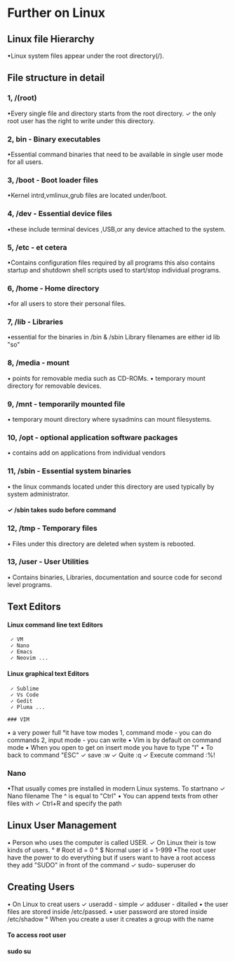   # Further on Linux 
## Linux file Hierarchy
 •Linux system files appear under the root directory(/).
  
  ## File structure in detail
  ### 1, /(root)
 •Every single file and directory starts from the root directory.
   ✓ the only root user has the right to write under this directory.

  ### 2, bin - Binary executables
 •Essential command binaries that need to be available in single 
   user mode for all users.

  ### 3, /boot - Boot loader files
 •Kernel intrd,vmlinux,grub files are located under/boot.
 
  ### 4, /dev - Essential device files
 •these include terminal devices ,USB,or any device attached 
   to the system.
 
  ### 5, /etc - et cetera
 •Contains configuration files required by all programs this also
   contains startup and shutdown shell scripts used to start/stop
   individual programs.

  ### 6, /home - Home directory
 •for all users to store their personal files.
 
  ### 7, /lib - Libraries
 •essential for the binaries in /bin & /sbin 
   Library filenames are either id lib "so"

  ### 8, /media - mount
• points for removable media such as CD-ROMs.
• temporary mount directory for removable devices.
 
  ### 9, /mnt - temporarily mounted file
 • temporary mount directory where sysadmins can mount filesystems.

  ### 10, /opt - optional application software packages
 • contains add on applications from individual vendors 

  ### 11, /sbin - Essential system binaries
 • the linux commands located under this directory are used typically
    by system administrator.
   ####  ✓ /sbin takes sudo before command 

  ### 12, /tmp - Temporary files
 • Files under this directory are deleted when system is rebooted.

  ### 13, /user - User Utilities
 • Contains binaries, Libraries, documentation and source code
    for second level programs.
 
   ## Text Editors
 #### Linux command line text Editors
     ✓ VM
     ✓ Nano
     ✓ Emacs
     ✓ Neovim ...
 #### Linux graphical text Editors
     ✓ Sublime
     ✓ Vs Code
     ✓ Gedit
     ✓ Pluma ...
 
    ### VIM
 • a very power full
 °it have tow modes
  1, command mode - you can do commands
  2, input mode - you can write
• Vim is by default on command mode
• When you open to get on insert mode you have to type "I"
• To back to command "ESC"
    ✓ save   :w
    ✓ Quite  :q
    ✓ Execute command  :%!
 
  ### Nano
•That usually comes pre installed in modern Linux systems.
  To startnano
    ✓ Nano filename
   The ^ is equal to "Ctrl"
• You can append texts from other files with
    ✓ Ctrl+R and specify the path

  ## Linux User Management
 • Person who uses the computer is called USER.
  ✓ On Linux their is tow kinds of users.
     ° # Root id = 0
     ° $ Normal user id = 1-999
•The root user have the power to do everything but if users want to
  have a root access they add "SUDO" in front of the command
    ✓ sudo- superuser do

   ## Creating Users
 • On Linux to creat users
     ✓ useradd - simple 
     ✓ adduser - ditailed
• the user files are stored inside /etc/passed.
• user password are stored inside /etc/shadow
  ° When you create a user it creates a group with the name
  #### To access root user
  #### sudo su
